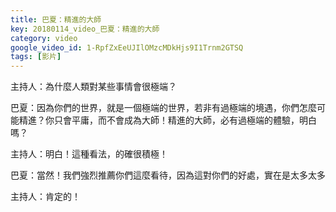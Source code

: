 ```yaml
---
title: 巴夏：精進的大師
key: 20180114_video_巴夏：精進的大師
category: video
google_video_id: 1-RpfZxEeUJIlOMzcMDkHjs9I1Trnm2GTSQ
tags: [影片]
---
```


主持人：為什麼人類對某些事情會很極端？

巴夏：因為你們的世界，就是一個極端的世界，若非有過極端的境遇，你們怎麼可能精進？你只會平庸，而不會成為大師！精進的大師，必有過極端的體驗，明白嗎？

主持人：明白！這種看法，的確很積極！

巴夏：當然！我們強烈推薦你們這麼看待，因為這對你們的好處，實在是太多太多

主持人：肯定的！
